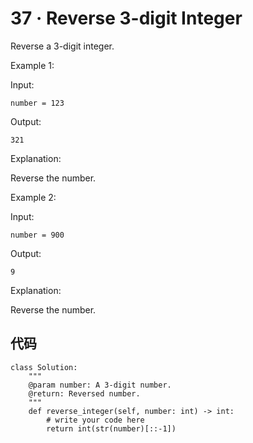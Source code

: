 # 37 · Reverse 3-digit Integer

Reverse a 3-digit integer.

Example 1:

Input:

	number = 123
Output:

	321
Explanation:

Reverse the number.

Example 2:

Input:

	number = 900
Output:

	9
Explanation:

Reverse the number.


## 代码

	class Solution:
	    """
	    @param number: A 3-digit number.
	    @return: Reversed number.
	    """
	    def reverse_integer(self, number: int) -> int:
	        # write your code here
	        return int(str(number)[::-1])